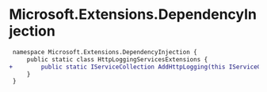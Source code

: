 # Microsoft.Extensions.DependencyInjection

``` diff
 namespace Microsoft.Extensions.DependencyInjection {
     public static class HttpLoggingServicesExtensions {
+        public static IServiceCollection AddHttpLogging(this IServiceCollection services);
     }
 }
```

